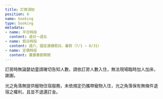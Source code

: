 ```yaml
---
title: 訂房須知
position: 6
name: booking
type: booking
metadata:
- name: 平日時段
  content: 週日～週五
- name: 假日時段
  content: 週六、國定連續假日、暑假（7/1 ~ 8/31）
- name: 定價時段
  content: 農曆春節期間
---
```


訂房時無論嬰幼童請確切告知人數，請依訂房人數入住，無法現場臨時加人加床，謝謝。

光之角落無提供寵物住宿服務，未依規定仍攜帶寵物入住，光之角落保有無條件退宿之權利，且並不退還訂金。
